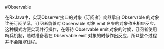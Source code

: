 #Observable

在RxJava中，实现Observer接口的对象（订阅者）向继承自 Observable 的对象注册订阅关系，订阅者能够对 Observable 对象 emit 出来的对象作出相应反应。
这种模式方便实现并行操作，在等待 Observable emit 对象的时候，订阅者使用哨兵机制，随时准备着在 Observable emit 对象的时候作出反应，所以整个过程并不会阻塞线程。